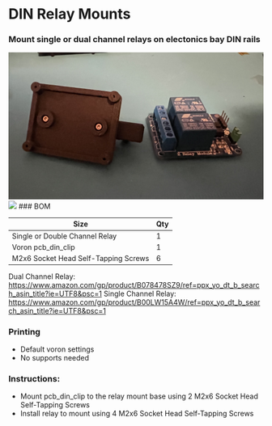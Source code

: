 # DIN Relay Mounts 
 ### Mount single or dual channel relays on electonics bay DIN rails
<img src="./Images/relay mount double.jpg" width=600>

<img src="./Images/relay mount bottom.jpg" width=600>
### BOM

Size | Qty
--- | ---
Single or Double Channel Relay       | 1
Voron pcb_din_clip                       | 1
M2x6 Socket Head Self-Tapping Screws | 6

Dual Channel Relay: https://www.amazon.com/gp/product/B078478SZ9/ref=ppx_yo_dt_b_search_asin_title?ie=UTF8&psc=1
Single Channel Relay: https://www.amazon.com/gp/product/B00LW15A4W/ref=ppx_yo_dt_b_search_asin_title?ie=UTF8&psc=1

### Printing
  * Default voron settings
  * No supports needed

### Instructions:

  * Mount pcb_din_clip to the relay mount base using 2 M2x6 Socket Head Self-Tapping Screws
  * Install relay to mount using 4 M2x6 Socket Head Self-Tapping Screws 
   

